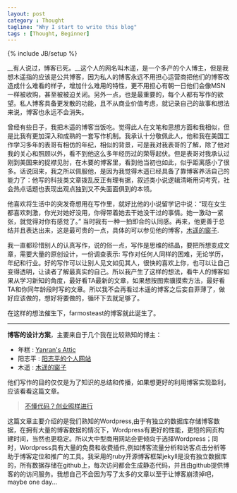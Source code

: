 ```yaml
---
layout: post
category : Thought
tagline: "Why I start to write this blog"
tags : [Thought, Beginner]
---
```

{% include JB/setup %}

__有人说过，博客已死。__这个人的网名叫木遥，是一个多产的个人博主，但是我想木遥指的应该是公共博客，因为私人的博客永远不用担心运营商把他们的博客改造成什么难看的样子，增加什么难用的特性，更不用担心有朝一日他们会像MSN一样被收购，甚至被被迫关闭。另外一点，也是最重要的，每个人都有写作的欲望。私人博客具备更发散的功能，且不从商业价值考虑，就记录自己的故事和想法来说，博客也永远不会消失。

曾经有些日子，我把木遥的博客当饭吃。觉得此人在文笔和思想方面和我相似，但是比我有更加深入和成熟的一套写作机制。我承认十分敬佩此人，他和我在美国工作学习多年的表哥有相仿的年纪，相似的背景，可是我对我表哥的了解，除了他对我的关心和照顾以外，看不到他这么多年经历过的荣辱起伏。但是表哥对我承认过刚到美国来的捉襟见肘，在木要的博客里，看到他当初也如此，似乎距离感小了很多。话说回来，我之所以佩服他，是因为我觉得木遥已经具备了靠博客养活自己的能力了：他写的科技类文章拨乱反正有理有据，叙述类小说逻辑清晰用词考究，社会热点话题也表现出观点独到又不失面面俱到的本领。

他喜欢将生活中的突发奇想用在写作里，就好比他的小说留学记中说：“现在女生都喜欢刺激，你光对她好没用，你得带着她去干她没干过的事情。她一激动一紧张，就觉得对你有感觉了。” 当时我有一种一拍即合的认同感。再来，他更善于总结并且表达出来，这是最可贵的一点，具体的可以参见他的博客，[木遥的窗子](http://blog.farmostwood.net/).

我一直都珍惜别人的认真写作，说的俗一点，写作是思维的结晶，要把所想变成文章，需要大量的原创设计，一份调查表示:
写作对任何人同样的困难，无论学历，年纪和行业。好的写作可以让别人见文如见其人，很快的喜欢上你，也可以让自己变得透明，让读者了解最真实的自己。所以我产生了这样的想法，看牛人的博客如果从学习新知的角度，最好看TA最新的文章，如果想按图索骥摸索方法，最好看TA和你同年龄段时写的文章。所以我不会再看过木遥的博客之后妄自菲薄了，做好应该做的，想好将要做的，循环下去就足够了。

在这样的想法催生下，farmosteast的博客就此诞生了。

***
__博客的设计方案__，主要来自于几个我在比较熟知的博主：

* 年糕 : [Yanran's Attic](http://yanran.li/) 
* 阳志平 : [阳志平的个人网站](http://www.yangzhiping.com/) 
* 木遥 : [木遥的窗子](http://blog.farmostwood.net/)

他们写作的目的仅仅是为了知识的总结和传播，如果想更好的利用博客实现盈利，应该看看这篇文章。
>[不懂代码？创业照样进行](http://www.36kr.com/p/207786.html)

这篇文章主要介绍的是我们熟知的Wordpress,由于有独立的数据库存储博客数据，在拥有大量的博客数据的情况下，Wordpress有更好的性能，更短的网页构建时间，当然也更稳定。所以大中型商用网站会更倾向于选择Wordpress；同时，Wordpress具有大量的免费和收费插件,例如博客流量分析和访客点击分析等助于博客定位和推广的工具。我采用的ruby开源博客框架jekyll是没有独立数据库的，所有数据存储在github上，每次访问都会生成静态代码，并且由github提供博客的的访问服务。我想自己不会因为写了太多的文章以至于让博客崩溃掉吧，maybe one day...
